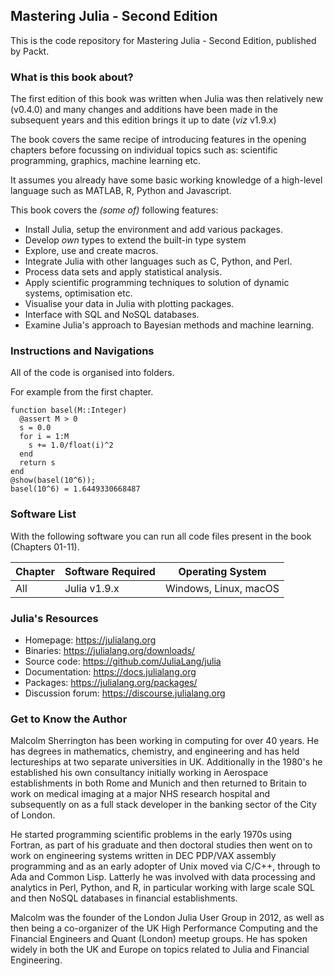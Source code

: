 ## Mastering Julia - Second Edition

This is the code repository for Mastering Julia - Second Edition, published by Packt.


### What is this book about?

The first edition of this book was written when Julia was then relatively new (v0.4.0) and many changes and additions have been made in the subsequent years and this edition brings it up to date (*viz* v1.9.x)

The book covers the same recipe of introducing features in the opening chapters before focussing on individual topics such as: scientific programming, graphics, machine learning etc.

It assumes you already have some basic working knowledge of a high-level language such as MATLAB, R, Python and  Javascript.

This book covers the *(some of)* following features:

* Install Julia, setup the environment and add various packages.
* Develop *own* types to extend the built-in type system
* Explore, use and create macros.
* Integrate Julia with other languages such as C, Python, and Perl.
* Process data sets and apply statistical analysis. 
* Apply scientific programming techniques to solution of dynamic systems, optimisation etc.  
* Visualise your data in Julia with plotting packages.
* Interface with SQL and NoSQL databases.
* Examine Julia's approach to Bayesian methods and machine learning.


### Instructions and Navigations

All of the code is organised into folders.

For example from the first chapter.
```
function basel(M::Integer)
  @assert M > 0
  s = 0.0
  for i = 1:M
    s += 1.0/float(i)^2
  end
  return s
end
@show(basel(10^6));
basel(10^6) = 1.6449330668487
```

### Software List

With the following software  you can run all code files present in the book (Chapters 01-11).

| Chapter | Software Required | Operating System |
| --- | --- | --- |
| All | Julia v1.9.x | Windows, Linux, macOS |



### Julia's Resources
- Homepage: https://julialang.org
- Binaries: https://julialang.org/downloads/
- Source code: https://github.com/JuliaLang/julia
- Documentation: https://docs.julialang.org
- Packages: https://julialang.org/packages/
- Discussion forum: https://discourse.julialang.org


### Get to Know the Author

Malcolm Sherrington has been working in computing for over 40 years. He has degrees in mathematics, chemistry, and engineering and has held lectureships at two separate universities in UK. Additionally in the 1980's he established his own consultancy initially working in Aerospace establishments in both Rome and Munich and then returned to Britain to work on medical imaging at a major NHS research hospital and subsequently on as a full stack developer in the banking sector of the City of London.

He started programming scientific problems in the early 1970s using Fortran, as part of his graduate and then doctoral studies then went on to work on engineering systems written in DEC PDP/VAX assembly programming and as an early adopter of Unix moved via C/C++, through to Ada and Common Lisp.  Latterly he was involved with data processing and analytics in Perl, Python, and R, in particular working with large scale SQL and then NoSQL databases in financial establishments.

Malcolm was the founder of the London Julia User Group in 2012, as well as then being a co-organizer of the UK High Performance Computing and the Financial Engineers and Quant (London) meetup groups. He has spoken widely in both the UK and Europe on topics related to Julia and Financial Engineering.
